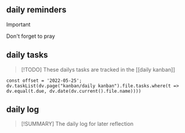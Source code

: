 ## daily reminders
> [!IMPORTANT]
> Don't forget to pray

## daily tasks
> [!TODO]
> These dailys tasks are tracked in the [[daily kanban]]

```dataviewjs
const offset = '2022-05-25';
dv.taskList(dv.page("kanban/daily kanban").file.tasks.where(t => dv.equal(t.due, dv.date(dv.current().file.name))))
```

## daily log
> [!SUMMARY]
> The daily log for later reflection
